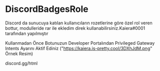 # DiscordBadgesRole
Discord da sunucuya katılan kullanıcıların rozetlerine göre özel rol veren bottur, modulleride rar ile ekledim direk kullanabilirsiniz.Kaiera#0001 tarafından yapılmıştır

Kullanmadan Önce Botunuzun Developer Portalından Privileged Gateway Intents Ayarını Aktif Ediniz  ("https://kaiera.is-pretty.cool/3DXhJdM.png" Örnek Resim)

discord.gg/html
